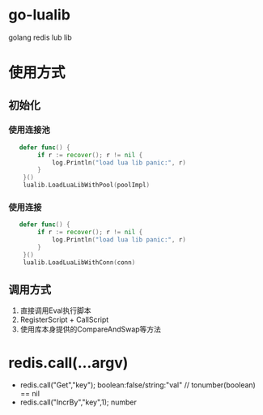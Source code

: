 # go-lualib
golang redis lub lib

# 使用方式
## 初始化
### 使用连接池
```go
   defer func() {
        if r := recover(); r != nil {
            log.Println("load lua lib panic:", r)
        }
    }()
    lualib.LoadLuaLibWithPool(poolImpl)
```
### 使用连接
```go
   defer func() {
        if r := recover(); r != nil {
            log.Println("load lua lib panic:", r)
        }
    }()
    lualib.LoadLuaLibWithConn(conn)
```
## 调用方式
1. 直接调用Eval执行脚本
2. RegisterScript + CallScript
3. 使用库本身提供的CompareAndSwap等方法

# redis.call(...argv)
- redis.call("Get","key"); boolean:false/string:"val" // tonumber(boolean) == nil 
- redis.call("IncrBy","key",1); number 